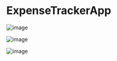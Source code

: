 # ExpenseTrackerApp

![image](https://user-images.githubusercontent.com/51994010/203460724-e809a06d-f1a1-4d6a-be11-69b48b06ad5e.png)

![image](https://user-images.githubusercontent.com/51994010/203460738-54110d86-de10-4a17-9c94-2a81586b2329.png)

![image](https://user-images.githubusercontent.com/51994010/203460751-a4b9568c-e367-4dc7-9703-e58add70c116.png)

